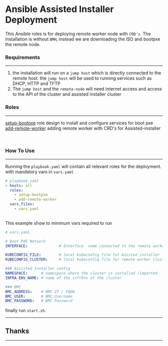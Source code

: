 # Ansible Assisted Installer Deployment

This Ansible roles is for deploying remote worker node with `CRD's`. 
The installation is without `BMH`, instead we are downloading the ISO and bootpxe the remote node.

### **Requirements** 
---
1. the installation will run on a `jump host` which is directly connected to the remote host. the `jump host` will be used to running services such as DHCP, HTTP and TFTP 
2. The `jump host` and the `remote-node` will need internet access and access to the API of the cluster and assisted installer cluster

### **Roles**
---
[setup-bootpxe](docs/setup-bootpxe.md) role design to install and configure services for boot pxe  
[add-remote-worker](docs/add-remote-worker.md) adding remote worker with CRD's for Assisted-installer

<BR>

### **How To Use**
---
Running the `playbook.yaml` will contain all relevant roles for the deployment. 
with mandatory vars in `vars.yaml`
```yaml
# playbook.yaml
- hosts: all
  roles:
    - setup-bootpxe
    - add-remote-worker
  vars_files:
    - vars.yaml 
  
```

This example show to minimum vars required to run
```yaml
# vars.yaml

# Boot PXE Network
INTERFACE:              # Interface  name connected to the remote worker

KUBECONFIG_FILE:        # local kubeconfig file fot Asisted installer 
KUBECONFIG_CLUSTER:     # local kubeconfig file for remote worker cluster should be installed on

### Assisted Installer config
NAMESPACE:      # namespace where the cluster is installed /imported
INFRA_ENV_NAME: # name of the infrEnv of the cluster

### BMC 
BMC_ADDRESS:    # BMC IP / FQDN
BMC_USER:       # BMC Username
BMC_PASSWORD:   # BMC Password

```

finally run `start.sh`.

---
## Thanks
---